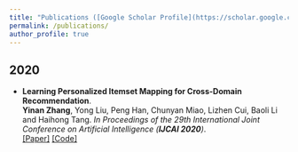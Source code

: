 ```yaml
---
title: "Publications ([Google Scholar Profile](https://scholar.google.com/citations?user=5cgNYikAAAAJ&hl=en))"
permalink: /publications/
author_profile: true
---
```

## 2020
* <b>Learning Personalized Itemset Mapping for Cross-Domain Recommendation</b>. <br>
<b>Yinan Zhang</b>, Yong Liu, Peng Han, Chunyan Miao, Lizhen Cui, Baoli Li and Haihong Tang. <i>In Proceedings of the 29th International Joint Conference on Artificial Intelligence (**IJCAI 2020**)</i>.<br>
[[Paper]](https://github.com/zhangynnancy/zhangynnancy.github.io/tree/master/files/2020_IJCAI_CGN/CGN.pdf)
[[Code]](https://github.com/zhangynnancy/Cycle-Generation-Networks)



